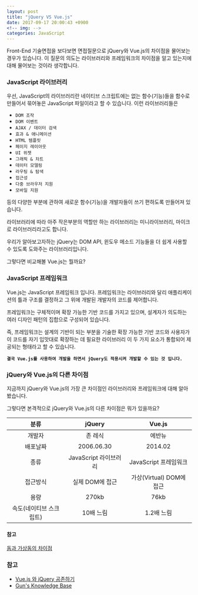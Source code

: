 ```yaml
---
layout: post
title: "jQuery VS Vue.js"
date: 2017-09-17 20:00:43 +0900
<!-- img: -->
categories: JavaScript
---
```

Front-End 기술면접을 보다보면 면접질문으로 jQuery와 Vue.js의 차이점을 물어보는 경우가 있습니다. 이 질문의 의도는 라이브러리와 프레임워크의 차이점을 알고 있는지에대해 물어보는 것이라 생각합니다.

### JavaScript 라이브러리
우선, JavaScript의 라이브러리란 네이티브 스크립트에는 없는 함수(기능)들을 함수로 만들어서 묶어놓은 JavaScript 파일이라고 할 수 있습니다. 이런 라이브러리들은 
- `DOM 조작`
- `DOM 이벤트`
- `AJAX / 데이터 검색`
- `효과 & 애니메이션`
- `HTML 템플릿`
- `페이지 레이아웃`
- `UI 위젯`
- `그래픽 & 차트`
- `데이터 모델링`
- `라우팅 & 탐색`
- `접근성`
- `다중 브라우저 지원`
- `모바일 지원`

등의 다양한 부분에 관하여 새로운 함수(기능)을 개발자들이 쓰기 편하도록 만들어져 있습니다.

라이브러리에 따라 아주 작은부분의 역할만 하는 라이브러리는 미니라이브러리, 마이크로 라이브러리라고도 합니다.

우리가 알아보고자하는 jQuery는 DOM API, 윈도우 메소드 기능들을 더 쉽게 사용할 수 있도록 도와주는 라이브러리입니다.

그렇다면 비교해볼 Vue.js는 뭘까요?

### JavaScript 프레임워크
Vue.js는 JavaScript 프레임워크 입니다. 프레임워크는 라이브러리와 달리 애플리케이션의 틀과 구조를 결정하고 그 위에 개발된 개발자의 코드를 제어합니다.

프레임워크는 구체적이며 확장 가능한 기반 코드를 가지고 있으며, 설계자가 의도하는 여러 디자인 패턴의 집합으로 구성되어 있습니다.

즉, 프레임워크는 설계의 기반이 되는 부분을 기술한 확장 가능한 기반 코드와
사용자가 이 코드를 자기 입맛대로 확장하는 데 필요한 라이브러리 이 두 가지 요소가 통합되어 제공되는 형태라고 할 수 있습니다.

**`결국 Vue.js를 사용하여 개발을 하면서 jQuery도 적용시켜 개발할 수 있는 것 입니다.`**

### jQuery와 Vue.js의 다른 차이점
지금까지 jQuery와 Vue.js의 가장 큰 차이점인 라이브러리와 프레임워크에 대해 알아봤습니다.

그렇다면 본격적으로 jQuery와 Vue.js의 다른 차이점은 뭐가 있을까요?

| **분류**       | **jQuery**   | **Vue.js** 
| :-----------: | :-----------:| :-----------: 
|개발자           | 존 레식       | 에반뉴
|배포날짜         | 2006.06.30   | 2014.02
|종류      | JavaScript 라이브러리 | JavaScript  프레임워크 
|접근방식         | 실제 DOM에 접근 | 가상(Virtual) DOM에 접근 
|용량          | 270kb          | 76kb
|속도(네이티브 스크립트) | 10배 느림  | 1.2배 느림

#### 참고
[돔과 가상돔의 차이점](http://webframeworks.kr/tutorials/translate/virtual-dom/)


### 참고
- [Vue.js 와 jQuery 공존하기](http://mygumi.tistory.com/193)
- [Gun's Knowledge Base](http://jokergt.tistory.com/89)